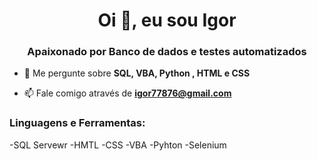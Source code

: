 <h1 align="center">Oi 👋, eu sou Igor</h1>
<h3 align="center">Apaixonado por Banco de dados e testes automatizados</h3>

- 💬 Me pergunte sobre **SQL, VBA, Python , HTML e CSS**

- 📫 Fale comigo através de **igor77876@gmail.com**

<h3 align="left">Linguagens e Ferramentas:</h3>
 
 -SQL Servewr
 -HMTL
 -CSS
 -VBA
 -Pyhton
 -Selenium
 
 
